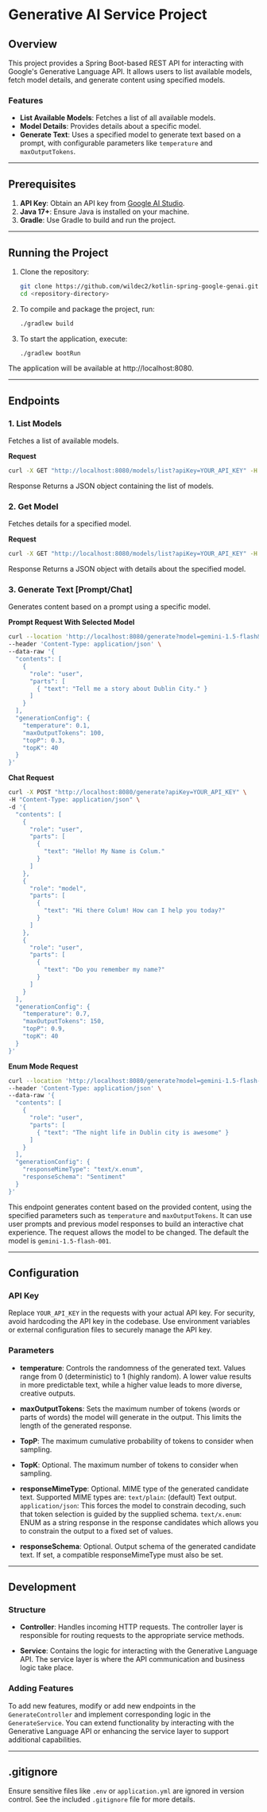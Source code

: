 # Generative AI Service Project

## Overview
This project provides a Spring Boot-based REST API for interacting with Google's Generative Language API. It allows users to list available models, fetch model details, and generate content using specified models.

### Features
- **List Available Models**: Fetches a list of all available models.
- **Model Details**: Provides details about a specific model.
- **Generate Text**: Uses a specified model to generate text based on a prompt, with configurable parameters like `temperature` and `maxOutputTokens`.

---

## Prerequisites
1. **API Key**: Obtain an API key from [Google AI Studio](https://ai.google.com/studio/).
2. **Java 17+**: Ensure Java is installed on your machine.
3. **Gradle**: Use Gradle to build and run the project.

---

## Running the Project
1. Clone the repository:
   ```bash
   git clone https://github.com/wildec2/kotlin-spring-google-genai.git
   cd <repository-directory>
2. To compile and package the project, run:
    ```bash
    ./gradlew build
3. To start the application, execute:
   ```bash
   ./gradlew bootRun 

The application will be available at http://localhost:8080.


---

## Endpoints

### 1. List Models
Fetches a list of available models.

**Request**
```bash
curl -X GET "http://localhost:8080/models/list?apiKey=YOUR_API_KEY" -H "Accept: application/json"
```

Response Returns a JSON object containing the list of models.

### 2. Get Model
Fetches details for a specified model.

**Request**
```bash
curl -X GET "http://localhost:8080/models/list?apiKey=YOUR_API_KEY" -H "Accept: application/json"
```

Response Returns a JSON object with details about the specified model.

### 3. Generate Text [Prompt/Chat]
Generates content based on a prompt using a specific model.

**Prompt Request With Selected Model**
```bash
curl --location 'http://localhost:8080/generate?model=gemini-1.5-flash&apiKey=YOUR_API_KEY' \
--header 'Content-Type: application/json' \
--data-raw '{
  "contents": [
    {
      "role": "user",
      "parts": [
        { "text": "Tell me a story about Dublin City." }
      ]
    }
  ],
  "generationConfig": {
    "temperature": 0.1,
    "maxOutputTokens": 100,
    "topP": 0.3,
    "topK": 40
  }
}'
```
**Chat Request**
```bash
curl -X POST "http://localhost:8080/generate?apiKey=YOUR_API_KEY" \
-H "Content-Type: application/json" \
-d '{
  "contents": [
    {
      "role": "user",
      "parts": [
        {
          "text": "Hello! My Name is Colum."
        }
      ]
    },
    {
      "role": "model",
      "parts": [
        {
          "text": "Hi there Colum! How can I help you today?"
        }
      ]
    },
    {
      "role": "user",
      "parts": [
        {
          "text": "Do you remember my name?"
        }
      ]
    }
  ],
  "generationConfig": {
    "temperature": 0.7,
    "maxOutputTokens": 150,
    "topP": 0.9,
    "topK": 40
  }
}'
```
**Enum Mode Request**
```bash
curl --location 'http://localhost:8080/generate?model=gemini-1.5-flash-001&apiKey=YOUR_API_KEY' \
--header 'Content-Type: application/json' \
--data-raw '{
  "contents": [
    {
      "role": "user",
      "parts": [
        { "text": "The night life in Dublin city is awesome" }    
      ]
    }
  ],
  "generationConfig": {
    "responseMimeType": "text/x.enum",
    "responseSchema": "Sentiment"
  }
}'
```


This endpoint generates content based on the provided content, using the specified parameters such as `temperature` and `maxOutputTokens`.
It can use user prompts and previous model responses to build an interactive chat experience. The request allows the model to be changed. 
The default the model is `gemini-1.5-flash-001`.


---


## Configuration

### API Key
Replace `YOUR_API_KEY` in the requests with your actual API key. For security, avoid hardcoding the API key in the codebase. Use environment variables or external configuration files to securely manage the API key.

### Parameters
- **temperature**: Controls the randomness of the generated text. Values range from 0 (deterministic) to 1 (highly random). A lower value results in more predictable text, while a higher value leads to more diverse, creative outputs.

- **maxOutputTokens**: Sets the maximum number of tokens (words or parts of words) the model will generate in the output. This limits the length of the generated response.

- **TopP**: The maximum cumulative probability of tokens to consider when sampling.

- **TopK**: Optional. The maximum number of tokens to consider when sampling.

- **responseMimeType**: Optional. MIME type of the generated candidate text. Supported MIME types are: `text/plain`: (default) Text output. 
`application/json`:  This forces the model to constrain decoding, such that token selection is guided by the supplied schema.
`text/x.enum`: ENUM as a string response in the response candidates which allows you to constrain the output to a fixed set of values.

- **responseSchema**: Optional. Output schema of the generated candidate text. If set, a compatible responseMimeType must also be set.


---


## Development

### Structure
- **Controller**: Handles incoming HTTP requests. The controller layer is responsible for routing requests to the appropriate service methods.

- **Service**: Contains the logic for interacting with the Generative Language API. The service layer is where the API communication and business logic take place.

### Adding Features
To add new features, modify or add new endpoints in the `GenerateController` and implement corresponding logic in the `GenerateService`. You can extend functionality by interacting with the Generative Language API or enhancing the service layer to support additional capabilities.


---


## .gitignore
Ensure sensitive files like `.env` or `application.yml` are ignored in version control. See the included `.gitignore` file for more details.


